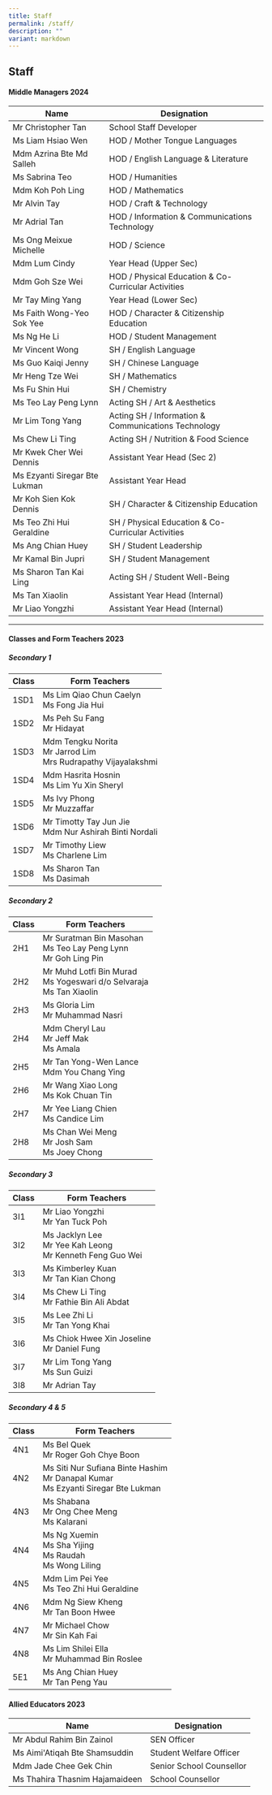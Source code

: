 ```yaml
---
title: Staff
permalink: /staff/
description: ""
variant: markdown
---
```

## Staff

#### Middle Managers 2024

| Name  | Designation |
|---|---|
| Mr Christopher Tan | School Staff Developer |
| Ms Liam Hsiao Wen | HOD / Mother Tongue Languages |
| Mdm Azrina Bte Md Salleh | HOD / English Language &amp; Literature |
| Ms Sabrina Teo | HOD / Humanities |
| Mdm Koh Poh Ling | HOD / Mathematics |
| Mr Alvin Tay | HOD / Craft &amp; Technology |
| Mr Adrial Tan | HOD / Information &amp; Communications Technology |
| Ms Ong Meixue Michelle | HOD / Science |
| Mdm Lum Cindy | Year Head (Upper Sec)  |
| Mdm Goh Sze Wei | HOD / Physical Education &amp; Co-Curricular Activities |
| Mr Tay Ming Yang | Year Head (Lower Sec) |
| Ms Faith Wong-Yeo Sok Yee | HOD / Character &amp; Citizenship Education |
| Ms Ng He Li | HOD / Student Management |
| Mr Vincent Wong | SH / English Language |
| Ms Guo Kaiqi Jenny | SH / Chinese Language |
| Mr Heng Tze Wei | SH / Mathematics |
| Ms Fu Shin Hui | SH / Chemistry |
| Ms Teo Lay Peng Lynn | Acting SH / Art &amp; Aesthetics |
| Mr Lim Tong Yang | Acting SH / Information &amp; Communications Technology |
| Ms Chew Li Ting | Acting SH / Nutrition &amp; Food Science |
| Mr Kwek Cher Wei Dennis | Assistant Year Head (Sec 2) |
| Ms Ezyanti Siregar Bte Lukman | Assistant Year Head |
| Mr Koh Sien Kok Dennis | SH / Character &amp; Citizenship Education |
| Ms Teo Zhi Hui Geraldine | SH / Physical Education &amp; Co-Curricular Activities |
| Ms Ang Chian Huey | SH / Student Leadership |
| Mr Kamal Bin Jupri | SH / Student Management |
| Ms Sharon Tan Kai Ling | Acting SH / Student Well-Being |
| Ms Tan Xiaolin | Assistant Year Head (Internal) |
| Mr Liao Yongzhi | Assistant Year Head (Internal) |
<hr>

#### Classes and Form Teachers 2023

##### Secondary 1

| Class | Form Teachers |
|---|---|
| 1SD1 | Ms Lim Qiao Chun Caelyn<br> Ms Fong Jia Hui|
| 1SD2 | Ms Peh Su Fang<br>Mr Hidayat |
| 1SD3 | Mdm Tengku Norita<br>Mr Jarrod Lim<br>Mrs Rudrapathy Vijayalakshmi|
| 1SD4 | Mdm Hasrita Hosnin<br> Ms Lim Yu Xin Sheryl|
| 1SD5 | Ms Ivy Phong<br>Mr Muzzaffar|
| 1SD6 |  Mr Timotty Tay Jun Jie<br>Mdm Nur Ashirah Binti Nordali|
| 1SD7 | Mr Timothy Liew<br> Ms Charlene Lim|
| 1SD8 | Ms Sharon Tan<br>Ms Dasimah|

##### Secondary 2

| Class | Form Teachers |
|---|---|
| 2H1 | Mr Suratman Bin Masohan<br>Ms Teo Lay Peng Lynn<br> Mr Goh Ling Pin|
| 2H2 |Mr Muhd Lotfi Bin Murad<br>Ms Yogeswari d/o Selvaraja<br>Ms Tan Xiaolin|
| 2H3 |Ms Gloria Lim<br>Mr Muhammad Nasri|
| 2H4 |Mdm Cheryl Lau<br>Mr Jeff Mak<br>Ms Amala|
| 2H5 |Mr Tan Yong-Wen Lance<br>Mdm You Chang Ying|
| 2H6 |Mr Wang Xiao Long <br>Ms Kok Chuan Tin|
| 2H7 |Mr Yee Liang Chien<br>Ms Candice Lim|
| 2H8 |Ms Chan Wei Meng<br>Mr Josh Sam<br>Ms Joey Chong|

##### Secondary 3

| Class | Form Teachers |
|---|---|
| 3I1 |Mr Liao Yongzhi<br>Mr Yan Tuck Poh
| 3I2 |Ms Jacklyn Lee<br>Mr Yee Kah Leong<br>Mr Kenneth Feng Guo Wei|
| 3I3 |Ms Kimberley Kuan<br>Mr Tan Kian Chong|
| 3I4 |Ms Chew Li Ting<br>Mr Fathie Bin Ali Abdat|
| 3I5 |Ms Lee Zhi Li<br>Mr Tan Yong Khai<br>
| 3I6 |Ms Chiok Hwee Xin Joseline<br>Mr Daniel Fung|
| 3I7 |Mr Lim Tong Yang<br>Ms Sun Guizi|
| 3I8 |Mr Adrian Tay|

##### Secondary 4 &amp; 5

| Class | Form Teachers |
|---|---|
| 4N1 |Ms Bel Quek<br>Mr Roger Goh Chye Boon|
| 4N2 |Ms Siti Nur Sufiana Binte Hashim<br>Mr Danapal Kumar<br>Ms Ezyanti Siregar Bte Lukman|
| 4N3 |Ms Shabana<br>Mr Ong Chee Meng<br>Ms Kalarani|
| 4N4 |Ms Ng Xuemin<br>Ms Sha Yijing<br>Ms Raudah <br>Ms Wong Liling|
| 4N5 |Mdm Lim Pei Yee<br>Ms Teo Zhi Hui Geraldine|
| 4N6 |Mdm Ng Siew Kheng<br>Mr Tan Boon Hwee|
| 4N7 |Mr Michael Chow<br>Mr Sin Kah Fai|
| 4N8 |Ms Lim Shilei Ella<br>Mr Muhammad Bin Roslee|
| 5E1 |Ms Ang Chian Huey<br>Mr Tan Peng Yau|

#### Allied Educators 2023

| Name | Designation |
|---|---|
| Mr Abdul Rahim Bin Zainol<br> | SEN Officer<br> |
| Ms Aimi'Atiqah Bte Shamsuddin | Student Welfare Officer<br> |
| Mdm Jade Chee Gek Chin<br>| Senior School Counsellor<br> |
| Ms Thahira Thasnim Hajamaideen<br> | School Counsellor<br> |